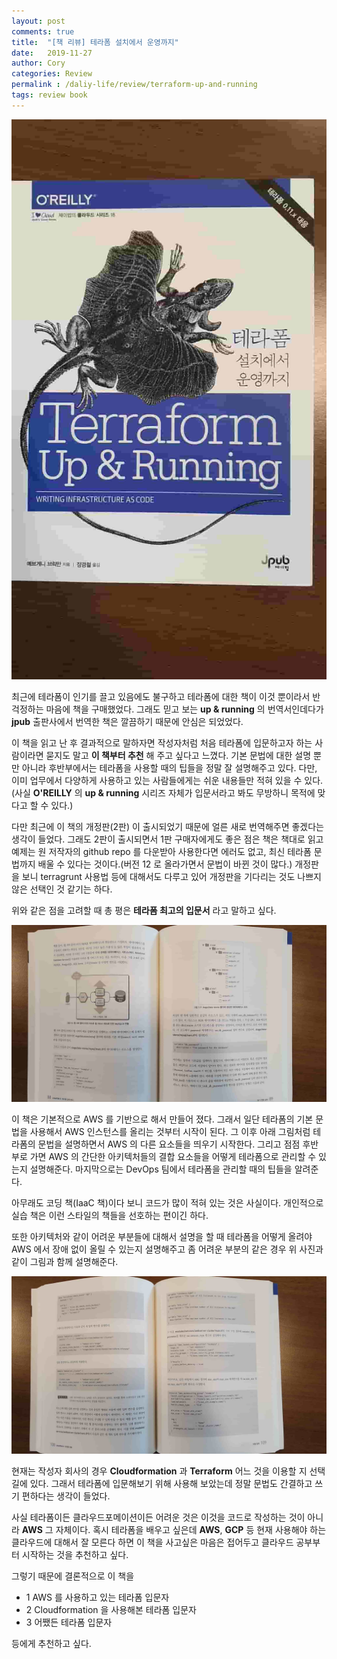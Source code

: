 ```yaml
---
layout: post
comments: true
title:  "[책 리뷰] 테라폼 설치에서 운영까지"
date:   2019-11-27
author: Cory
categories: Review
permalink : /daliy-life/review/terraform-up-and-running
tags: review book
---
```


<img src="/assets/review/terraform-up-and-running/terraform-up-and-running-01.jpeg" alt="terraform-up-and-running-01">

최근에 테라폼이 인기를 끌고 있음에도 불구하고 테라폼에 대한 책이 이것 뿐이라서 반 걱정하는 마음에 책을 구매했었다. 그래도 믿고 보는 __up & running__ 의 번역서인데다가 __jpub__ 출판사에서 번역한 책은 깔끔하기 때문에 안심은 되었었다.

이 책을 읽고 난 후 결과적으로 말하자면 작성자처럼 처음 테라폼에 입문하고자 하는 사람이라면 묻지도 말고 __이 책부터 추천__ 해 주고 싶다고 느꼈다. 기본 문법에 대한 설명 뿐만 아니라 후반부에서는 테라폼을 사용할 때의 팁들을 정말 잘 설명해주고 있다. 다만, 이미 업무에서 다양하게 사용하고 있는 사람들에게는 쉬운 내용들만 적혀 있을 수 있다. (사실 __O'REILLY__ 의 __up & running__ 시리즈 자체가 입문서라고 봐도 무방하니 목적에 맞다고 할 수 있다.)

다만 최근에 이 책의 개정판(2판) 이 출시되었기 때문에 얼른 새로 번역해주면 좋겠다는 생각이 들었다. 그래도 2판이 출시되면서 1판 구매자에게도 좋은 점은 책은 책대로 읽고 예제는 원 저작자의 github repo 를 다운받아 사용한다면 에러도 없고, 최신 테라폼 문법까지 배울 수 있다는 것이다.(버전 12 로 올라가면서 문법이 바뀐 것이 많다.) 개정판을 보니 terragrunt 사용법 등에 대해서도 다루고 있어 개정판을 기다리는 것도 나쁘지 않은 선택인 것 같기는 하다.

위와 같은 점을 고려할 때 총 평은 __테라폼 최고의 입문서__ 라고 말하고 싶다.

<img src="/assets/review/terraform-up-and-running/terraform-up-and-running-02.jpeg" alt="terraform-up-and-running-02">

이 책은 기본적으로 AWS 를 기반으로 해서 만들어 졌다. 그래서 일단 테라폼의 기본 문법을 사용해서 AWS 인스턴스를 올리는 것부터 시작이 된다. 그 이후 아래 그림처럼 테라폼의 문법을 설명하면서 AWS 의 다른 요소들을 띄우기 시작한다. 그리고 점점 후반부로 가면 AWS 의 간단한 아키텍처들의 결합 요소들을 어떻게 테라폼으로 관리할 수 있는지 설명해준다. 마지막으로는 DevOps 팀에서 테라폼을 관리할 때의 팁들을 알려준다.

아무래도 코딩 책(IaaC 책)이다 보니 코드가 많이 적혀 있는 것은 사실이다. 개인적으로 실습 책은 이런 스타일의 책들을 선호하는 편이긴 하다.

또한 아키텍처와 같이 어려운 부분들에 대해서 설명을 할 때 테라폼을 어떻게 올려야 AWS 에서 장애 없이 올릴 수 있는지 설명해주고 좀 어려운 부분의 같은 경우 위 사진과 같이 그림과 함께 설명해준다.

<img src="/assets/review/terraform-up-and-running/terraform-up-and-running-03.jpeg" alt="terraform-up-and-running-03">

현재는 작성자 회사의 경우 __Cloudformation__ 과 __Terraform__ 어느 것을 이용할 지 선택길에 있다. 그래서 테라폼에 입문해보기 위해 사용해 보았는데 정말 문법도 간결하고 쓰기 편하다는 생각이 들었다. 

사실 테라폼이든 클라우드포메이션이든 어려운 것은 이것을 코드로 작성하는 것이 아니라 __AWS__ 그 자체이다. 혹시 테라폼을 배우고 싶은데 __AWS__, __GCP__ 등 현재 사용해야 하는 클라우드에 대해서 잘 모른다 하면 이 책을 사고싶은 마음은 접어두고 클라우드 공부부터 시작하는 것을 추천하고 싶다.

그렇기 때문에 결론적으로 이 책을

- 1 AWS 를 사용하고 있는 테라폼 입문자
- 2 Cloudformation 을 사용해본 테라폼 입문자
- 3 어쨌든 테라폼 입문자

등에게 추천하고 싶다.
